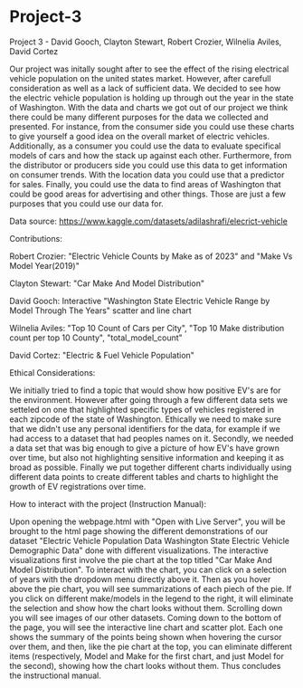 # Project-3
Project 3 - David Gooch, Clayton Stewart, Robert Crozier, Wilnelia Aviles, David Cortez

Our project was initally sought after to see the effect of the rising electrical vehicle population on the united states market. However, after carefull consideration as well as a lack of sufficient data. We decided to see how the electric vehicle population is holding up through out the year in the state of Washington. With the data and charts we got out of our project we think there could be many different purposes for the data we collected and presented. For instance, from the consumer side you could use these charts to give yourself a good idea on the overall market of electric vehicles. Additionally, as a consumer you could use the data to evaluate specifical models of cars and how the stack up against each other. Furthermore, from the distributor or producers side you could use this data to get information on consumer trends. With the location data you could use that a predictor for sales. Finally, you could use the data to find areas of Washington that could be good areas for advertising and other things. Those are just a few purposes that you could use our data for.


Data source: https://www.kaggle.com/datasets/adilashrafi/elecrict-vehicle

Contributions:

Robert Crozier:  "Electric Vehicle Counts by Make as of 2023" and "Make Vs Model Year(2019)"

Clayton Stewart: "Car Make And Model Distribution"

David Gooch: Interactive "Washington State Electric Vehicle Range by Model Through The Years" scatter and line chart

Wilnelia Aviles: "Top 10 Count of Cars per City", "Top 10 Make distribution count per top 10 County", "total_model_count"

David Cortez: "Electric & Fuel Vehicle Population"



Ethical Considerations:

We initially tried to find a topic that would show how positive EV's are for the environment. However after going through a few different data sets we setteled on one that highlighted specific types of vehicles registered in each zipcode of the state of Washington. Ethically we need to make sure that we didn't use any personal identifiers for the data, for example if we had access to a dataset that had peoples names on it. Secondly, we needed a data set that was big enough to give a picture of how EV's have grown over time, but also not highlighting sensitive information and keeping it as broad as possible. Finally we put together different charts individually using different data points to create different tables and charts to highlight the growth of EV registrations over time.  



How to interact with the project (Instruction Manual): 

Upon opening the webpage.html with "Open with Live Server", you will be brought to the html page showing the different demonstrations of our dataset "Electric Vehicle Population Data
Washington State Electric Vehicle Demographic Data" done with different visualizations.  The interactive visualizations first involve the pie chart at the top titled "Car Make And Model Distribution".  To interact with the chart, you can click on a selection of years with the dropdown menu directly above it.  Then as you hover above the pie chart, you will see summarizations of each piech of the pie.  If you click on different make/models in the legend to the right, it will eliminate the selection and show how the chart looks without them. Scrolling down you will see images of our other datasets.  Coming down to the bottom of the page, you will see the interactive line chart and scatter plot.  Each one shows the summary of the points being shown when hovering the cursor over them, and then, like the pie chart at the top, you can eliminate different items (respectively, Model and Make for the first chart, and just Model for the second), showing how the chart looks without them.  Thus concludes the instructional manual.  
